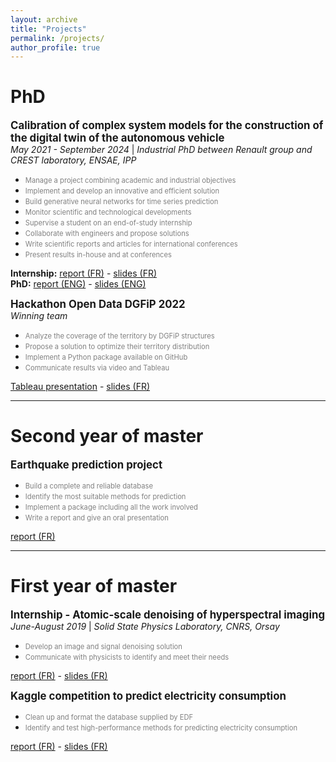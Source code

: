 ```yaml
---
layout: archive
title: "Projects"
permalink: /projects/
author_profile: true
---
```


# PhD

<span style="font-size:1.2em; ">**Calibration of complex system models for the construction of the digital twin of the autonomous vehicle**</span>  
*May 2021 - September 2024* | *Industrial PhD between Renault group and CREST laboratory, ENSAE, IPP*
  * <span style="color:grey; font-size:0.8em; ">Manage a project combining academic and industrial objectives
  * <span style="color:grey; font-size:0.8em; ">Implement and develop an innovative and efficient solution
  * <span style="color:grey; font-size:0.8em; ">Build generative neural networks for time series prediction
  * <span style="color:grey; font-size:0.8em; ">Monitor scientific and technological developments
  * <span style="color:grey; font-size:0.8em; ">Supervise a student on an end-of-study internship
  * <span style="color:grey; font-size:0.8em; ">Collaborate with engineers and propose solutions
  * <span style="color:grey; font-size:0.8em; ">Write scientific reports and articles for international conferences
  * <span style="color:grey; font-size:0.8em; ">Present results in-house and at conferences

**Internship:** [report (FR)](../files/rapport_stage_renault.pdf) - [slides (FR)](../files/slides_stage_renault.pdf)  
**PhD:** [report (ENG)](https://theses.hal.science/tel-04904658/file/134050_CARLIER_2024_archivage.pdf) - [slides (ENG)](../files/presentation_these.pdf)

<span style="font-size:1.2em; ">**Hackathon Open Data DGFiP 2022**</span>  
*Winning team*  
  * <span style="color:grey; font-size:0.8em; ">Analyze the coverage of the territory by DGFiP structures</span>  
  * <span style="color:grey; font-size:0.8em; ">Propose a solution to optimize their territory distribution</span>
  * <span style="color:grey; font-size:0.8em; ">Implement a Python package available on GitHub</span>
  * <span style="color:grey; font-size:0.8em; ">Communicate results via video and Tableau</span>

[Tableau presentation](https://public.tableau.com/shared/GWRPYTN2D?:display_count=n&:origin=viz_share_link) - [slides (FR)](../files/slides_dgfip.pdf)

***

# Second year of master

<span style="font-size:1.2em; ">**Earthquake prediction project**</span>  
  * <span style="color:grey; font-size:0.8em; ">Build a complete and reliable database</span>
  * <span style="color:grey; font-size:0.8em; ">Identify the most suitable methods for prediction</span>
  * <span style="color:grey; font-size:0.8em; ">Implement a package including all the work involved</span>
  * <span style="color:grey; font-size:0.8em; ">Write a report and give an oral presentation</span>

[report (FR)](../files/seismes_rapport.pdf)

***

# First year of master

<span style="font-size:1.2em; ">**Internship - Atomic-scale denoising of hyperspectral imaging**</span>  
*June-August 2019* | *Solid State Physics Laboratory, CNRS, Orsay*  
  * <span style="color:grey; font-size:0.8em; ">Develop an image and signal denoising solution
  * <span style="color:grey; font-size:0.8em; ">Communicate with physicists to identify and meet their needs

[report (FR)](../files/rapport_images.pdf) - [slides (FR)](../files/diapos_images.pdf)

<span style="font-size:1.2em; ">**Kaggle competition to predict electricity consumption**</span>
  * <span style="color:grey; font-size:0.8em; ">Clean up and format the database supplied by EDF</span>
  * <span style="color:grey; font-size:0.8em; ">Identify and test high-performance methods for predicting electricity consumption</span>

[report (FR)](../files/kaggle_rapport.html) - [slides (FR)](../files/diapos_kaggle.pdf)
